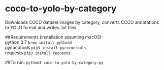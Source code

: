# coco-to-yolo-by-category
Downloads COCO dataset images by category, converts COCO annotations to YOLO format and writes .txt files

##Requirements (installation assuming macOS):  
python 3.7 `brew install python3`  
pycocotools `pip3 install pycococtools`  
requests `pip3 install requests`  

##To run: 
`python3 coco-to-yolo-by-category.py`

